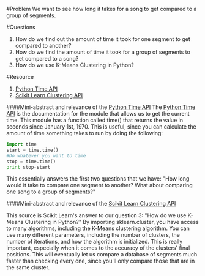 #Problem
We want to see how long it takes for a song to get compared to a group of segments.

#Questions
1. How do we find out the amount of time it took for one segment to get compared to another?
2. How do we find the amount of time it took for a group of segments to get compared to a song?
3. How do we use K-Means Clustering in Python?

#Resource
1. [Python Time API]
2. [Scikit Learn Clustering API]

####Mini-abstract and relevance of the [Python Time API]
 The [Python Time API] is the documentation for the module that allows us to get the current time.  This module has a function 
 called time() that returns the value in seconds since January 1st, 1970.  This is useful, since you can calculate the amount
 of time something takes to run by doing the following:
 
 ```python
 import time
 start = time.time()
 #Do whatever you want to time
 stop = time.time()
 print stop-start
 ```
 
 This essentially answers the first two questions that we have: "How long would it take to compare one segment to another? 
 What about comparing one song to a group of segments?"
 
 ####Mini-abstract and relevance of the [Scikit Learn Clustering API]</h4>
 
 This source is Scikit Learn's answer to our question 3: "How do we use K-Means Clustering in Python?"
 By importing sklearn.cluster, you have access to many algorithms, including the K-Means clustering algorithm.
 You can use many different parameters, including the number of clusters, the number of iterations, and how the algorithm
 is initialized.  This is really important, especially when it comes to the accuracy of the clusters' final positions.  This
 will eventually let us compare a database of segments much faster than checking every one, since you'll only compare those
 that are in the same cluster.

 [Python Time API]: https://docs.python.org/2/library/time.html
 [Scikit Learn Clustering API]: http://scikit-learn.org/stable/modules/clustering.html
